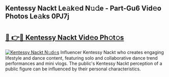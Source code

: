 ## Kentessy Nackt Le𝚊k𝚎d N𝚞𝚍e - Part-Gu6 Vid𝚎o Photos Le𝚊ks 0PJ7j

# <h2><a href="http://fb42545.evod.top/?m=Kentessy+Nackt">🔗 👉🔴 Kentessy Nackt Vid𝚎o Ph𝚘t𝚘s</a></h2>

[![Kentessy Nackt N𝚞d𝚎s](https://i.imgur.com/8V9OHl7.gif)](http://fb42545.evod.top/?m=Kentessy+Nackt)
Influencer Kentessy Nackt who creates engaging lifestyle and dance content, featuring solo and collaborative dance trend performances and mini vlogs. The public's Kentessy Nackt perception of a public figure can be influenced by their personal characteristics. 

